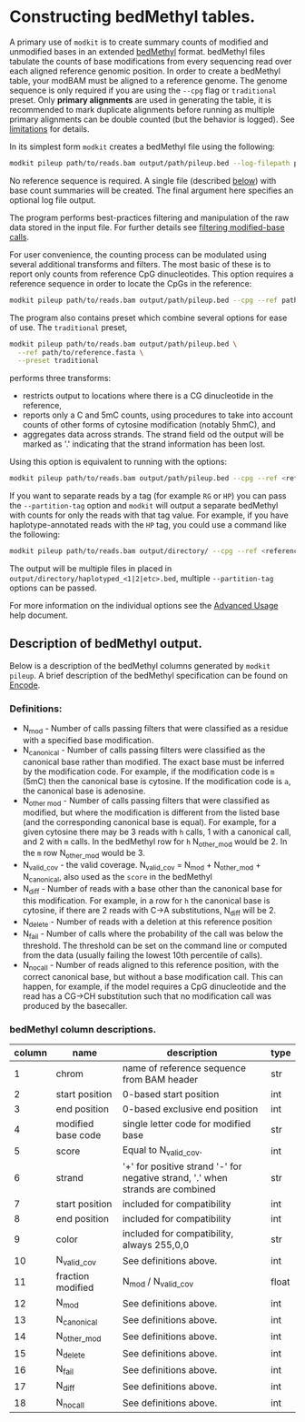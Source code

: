 # Constructing bedMethyl tables.

A primary use of `modkit` is to create summary counts of modified and unmodified bases in
an extended [bedMethyl](https://www.encodeproject.org/data-standards/wgbs/) format.
bedMethyl files tabulate the counts of base modifications from every sequencing read over
each aligned reference genomic position. In order to create a bedMethyl table, your modBAM
must be aligned to a reference genome. The genome sequence is only required if you are using
the `--cpg` flag or `traditional` preset. Only **primary alignments** are used in generating 
the table, it is recommended to mark duplicate alignments before running as multiple primary
alignments can be double counted (but the behavior is logged). See [limitations](./limitations.md)
for details.

In its simplest form `modkit` creates a bedMethyl file using the following:

```bash
modkit pileup path/to/reads.bam output/path/pileup.bed --log-filepath pileup.log
```

No reference sequence is required. A single file (described
[below](#description-of-bedmethyl-output)) with base count summaries will be created. The
final argument here specifies an optional log file output.

The program performs best-practices filtering and manipulation of the raw data stored in
the input file. For further details see [filtering modified-base calls](./filtering.md).

For user convenience, the counting process can be modulated using several additional
transforms and filters. The most basic of these is to report only counts from reference
CpG dinucleotides. This option requires a reference sequence in order to locate the CpGs
in the reference:

```bash
modkit pileup path/to/reads.bam output/path/pileup.bed --cpg --ref path/to/reference.fasta
```

The program also contains preset which combine several options for ease of use. The
`traditional` preset,

```bash
modkit pileup path/to/reads.bam output/path/pileup.bed \
  --ref path/to/reference.fasta \
  --preset traditional
```

performs three transforms:
* restricts output to locations where there is a CG dinucleotide in the reference,
* reports only a C and 5mC counts, using procedures to take into account counts of other
  forms of cytosine modification (notably 5hmC), and
* aggregates data across strands. The strand field od the output will be marked as '.'
  indicating that the strand information has been lost.

Using this option is equivalent to running with the options:

```bash
modkit pileup path/to/reads.bam output/path/pileup.bed --cpg --ref <reference.fasta> --ignore h --combine-strands
```

If you want to separate reads by a tag (for example `RG` or `HP`) you can pass the `--partition-tag` option
and `modkit` will output a separate bedMethyl with counts for only the reads with that tag value. For example,
if you have haplotype-annotated reads with the `HP` tag, you could use a command like the following:

```bash
modkit pileup path/to/reads.bam output/directory/ --cpg --ref <reference.fasta> --partition-tag HP --prefix haplotyped
```
The output will be multiple files in placed in `output/directory/haplotyped_<1|2|etc>.bed`, multiple `--partition-tag`
options can be passed.


For more information on the individual options see the [Advanced Usage](./advanced_usage.md) help document.

## Description of bedMethyl output.

Below is a description of the bedMethyl columns generated by `modkit pileup`. A brief description of the
bedMethyl specification can be found on [Encode](https://www.encodeproject.org/data-standards/wgbs/).

### Definitions:

* N<sub>mod</sub> - Number of calls passing filters that were classified as a residue with a specified base modification.
* N<sub>canonical</sub> - Number of calls passing filters were classified as the canonical base rather than modified. The
exact base must be inferred by the modification code. For example, if the modification code is `m` (5mC) then
the canonical base is cytosine. If the modification code is `a`, the canonical base is adenosine.
* N<sub>other mod</sub> - Number of calls passing filters that were classified as modified, but where the modification is different from the listed base (and the corresponding canonical base is equal). For example, for a given cytosine there may be 3 reads with
`h` calls, 1 with a canonical call, and 2 with `m` calls. In the bedMethyl row for `h` N<sub>other_mod</sub> would be 2. In the
`m` row N<sub>other_mod</sub> would be 3.
* N<sub>valid_cov</sub> - the valid coverage. N<sub>valid_cov</sub> = N<sub>mod</sub> + N<sub>other_mod</sub> + N<sub>canonical</sub>, also used as the `score` in the bedMethyl
* N<sub>diff</sub> - Number of reads with a base other than the canonical base for this modification. For example, in a row
for `h` the canonical base is cytosine, if there are 2 reads with C->A substitutions, N<sub>diff</sub> will be 2.
* N<sub>delete</sub> - Number of reads with a deletion at this reference position
* N<sub>fail</sub> - Number of calls where the probability of the call was below the threshold. The threshold can be
set on the command line or computed from the data (usually failing the lowest 10th percentile of calls).
* N<sub>nocall</sub> - Number of reads aligned to this reference position, with the correct canonical base, but without a base
modification call. This can happen, for example, if the model requires a CpG dinucleotide and the read has a
CG->CH substitution such that no modification call was produced by the basecaller.

### bedMethyl column descriptions.

| column | name                  | description                                                                    | type  |
|--------|-----------------------|--------------------------------------------------------------------------------|-------|
| 1      | chrom                 | name of reference sequence from BAM header                                     | str   |
| 2      | start position        | 0-based start position                                                         | int   |
| 3      | end position          | 0-based exclusive end position                                                 | int   |
| 4      | modified base code    | single letter code for modified base                                           | str   |
| 5      | score                 | Equal to N<sub>valid_cov</sub>.                                                | int   |
| 6      | strand                | '+' for positive strand '-' for negative strand, '.' when strands are combined | str   |
| 7      | start position        | included for compatibility                                                     | int   |
| 8      | end position          | included for compatibility                                                     | int   |
| 9      | color                 | included for compatibility, always 255,0,0                                     | str   |
| 10     | N<sub>valid_cov</sub> | See definitions above.                                                         | int   |
| 11     | fraction modified     | N<sub>mod</sub> / N<sub>valid_cov</sub>                                        | float |
| 12     | N<sub>mod</sub>       | See definitions above.                                                         | int   |
| 13     | N<sub>canonical</sub> | See definitions above.                                                         | int   |
| 14     | N<sub>other_mod</sub> | See definitions above.                                                         | int   |
| 15     | N<sub>delete</sub>    | See definitions above.                                                         | int   |
| 16     | N<sub>fail</sub>      | See definitions above.                                                         | int   |
| 17     | N<sub>diff</sub>      | See definitions above.                                                         | int   |
| 18     | N<sub>nocall</sub>    | See definitions above.                                                         | int   |

